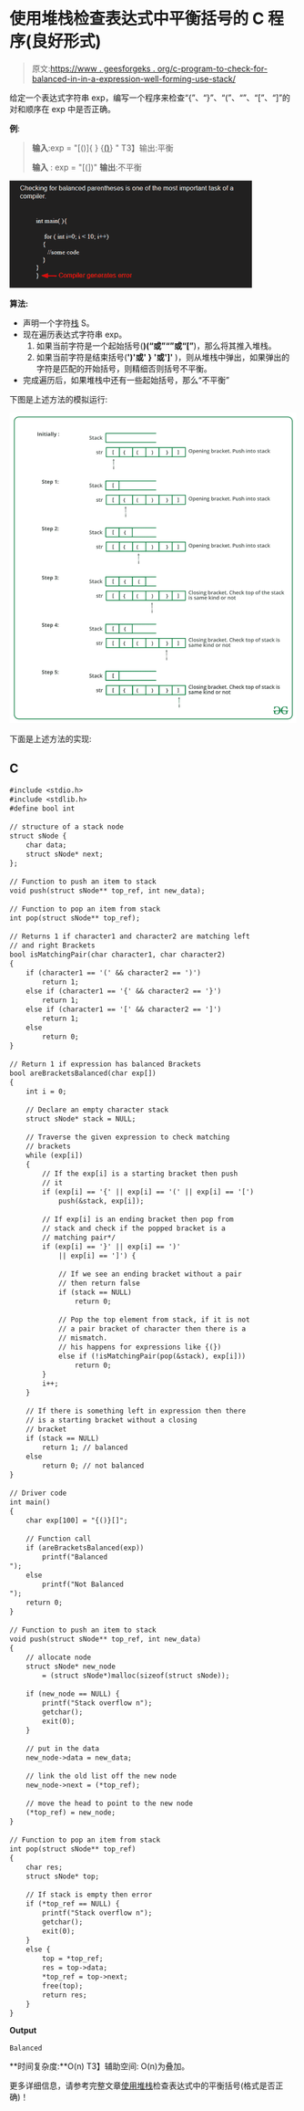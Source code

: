 # 使用堆栈检查表达式中平衡括号的 C 程序(良好形式)

> 原文:[https://www . geesforgeks . org/c-program-to-check-for-balanced-in-in-a-expression-well-forming-use-stack/](https://www.geeksforgeeks.org/c-program-to-check-for-balanced-brackets-in-an-expression-well-formedness-using-stack/)

给定一个表达式字符串 exp，编写一个程序来检查“{”、“}”、“(”、“”、“[”、“]”的对和顺序在 exp 中是否正确。

**例**:

> **输入**:exp = "[()]{ } {[()]()} "
> T3】输出:平衡
> 
> **输入** : exp = "[(])"
> **输出**:不平衡

![check-for-balanced-parentheses-in-an-expression](img/aec654d5cd4f9447830ef5fa18844559.png)

**算法:**

*   声明一个字符[栈](https://www.geeksforgeeks.org/stack-data-structure/) S。
*   现在遍历表达式字符串 exp。
    1.  如果当前字符是一个起始括号(**)(“或”“”或“[”**)，那么将其推入堆栈。
    2.  如果当前字符是结束括号(**')'或' } '或']'** )，则从堆栈中弹出，如果弹出的字符是匹配的开始括号，则精细否则括号不平衡。
*   完成遍历后，如果堆栈中还有一些起始括号，那么“不平衡”

下图是上述方法的模拟运行:

![](img/edf74f8ec4ff0f6193eb5afef05dc2d3.png)

下面是上述方法的实现:

## C

```
#include <stdio.h>
#include <stdlib.h>
#define bool int

// structure of a stack node
struct sNode {
    char data;
    struct sNode* next;
};

// Function to push an item to stack
void push(struct sNode** top_ref, int new_data);

// Function to pop an item from stack
int pop(struct sNode** top_ref);

// Returns 1 if character1 and character2 are matching left
// and right Brackets
bool isMatchingPair(char character1, char character2)
{
    if (character1 == '(' && character2 == ')')
        return 1;
    else if (character1 == '{' && character2 == '}')
        return 1;
    else if (character1 == '[' && character2 == ']')
        return 1;
    else
        return 0;
}

// Return 1 if expression has balanced Brackets
bool areBracketsBalanced(char exp[])
{
    int i = 0;

    // Declare an empty character stack
    struct sNode* stack = NULL;

    // Traverse the given expression to check matching
    // brackets
    while (exp[i]) 
    {
        // If the exp[i] is a starting bracket then push
        // it
        if (exp[i] == '{' || exp[i] == '(' || exp[i] == '[')
            push(&stack, exp[i]);

        // If exp[i] is an ending bracket then pop from
        // stack and check if the popped bracket is a
        // matching pair*/
        if (exp[i] == '}' || exp[i] == ')'
            || exp[i] == ']') {

            // If we see an ending bracket without a pair
            // then return false
            if (stack == NULL)
                return 0;

            // Pop the top element from stack, if it is not
            // a pair bracket of character then there is a
            // mismatch.
            // his happens for expressions like {(})
            else if (!isMatchingPair(pop(&stack), exp[i]))
                return 0;
        }
        i++;
    }

    // If there is something left in expression then there
    // is a starting bracket without a closing
    // bracket
    if (stack == NULL)
        return 1; // balanced
    else
        return 0; // not balanced
}

// Driver code
int main()
{
    char exp[100] = "{()}[]";

    // Function call
    if (areBracketsBalanced(exp))
        printf("Balanced 
");
    else
        printf("Not Balanced 
");
    return 0;
}

// Function to push an item to stack
void push(struct sNode** top_ref, int new_data)
{
    // allocate node
    struct sNode* new_node
        = (struct sNode*)malloc(sizeof(struct sNode));

    if (new_node == NULL) {
        printf("Stack overflow n");
        getchar();
        exit(0);
    }

    // put in the data
    new_node->data = new_data;

    // link the old list off the new node
    new_node->next = (*top_ref);

    // move the head to point to the new node
    (*top_ref) = new_node;
}

// Function to pop an item from stack
int pop(struct sNode** top_ref)
{
    char res;
    struct sNode* top;

    // If stack is empty then error
    if (*top_ref == NULL) {
        printf("Stack overflow n");
        getchar();
        exit(0);
    }
    else {
        top = *top_ref;
        res = top->data;
        *top_ref = top->next;
        free(top);
        return res;
    }
}
```

**Output**

```
Balanced
```

**时间复杂度:**O(n)
T3】辅助空间: O(n)为叠加。

更多详细信息，请参考完整文章[使用堆栈](https://www.geeksforgeeks.org/check-for-balanced-parentheses-in-an-expression/)检查表达式中的平衡括号(格式是否正确)！